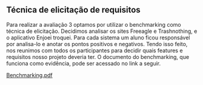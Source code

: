 ## Técnica de elicitação de requisitos

Para realizar a avaliação 3 optamos por utilizar o benchmarking como técnica de elicitação. Decidimos analisar os sites Freeagle e Trashnothing, e o aplicativo Enjoei troquei.
Para cada sistema um aluno ficou responsável por analisa-lo e anotar os pontos positivos e negativos. Tendo isso feito, nos reunimos com todos os participantes para decidir quais features e requisitos nosso projeto deveria ter. O documento do benchmarking, que funciona como evidência, pode ser acessado no link a seguir.

[Benchmarking.pdf](https://github.com/EngenheirosDoHavaii/EngDSoft/files/11525466/Benchmarking.pdf)
